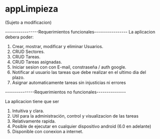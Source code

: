 # appLimpieza

(Sujeto a modificacion)

-----------------Requerimientos funcionales-----------------
La aplicacion debera poder:

1. Crear, mostrar, modificar y eliminar Usuarios.
2. CRUD Sectores.
3. CRUD Tareas.
4. CRUD Tareas asignadas.
5. Iniciar sesion con con E-mail, constraseña / auth google.
6. Notificar al usuario las tareas que debe realizar en el ultimo dia del plazo.
7. Asignar automaticamente tareas sin injusticias ni errores



---------------Requerimientos no funcionales---------------

La aplicacion tiene que ser
1. Intuitiva y clara.
2. Util para la administración, control y visualizacion de las tareas
3. Relativamente rapida.
4. Posible de ejecutar en cualquier dispositivo android (6.0 en adelante)
5. Disponible con conexion a internet.
